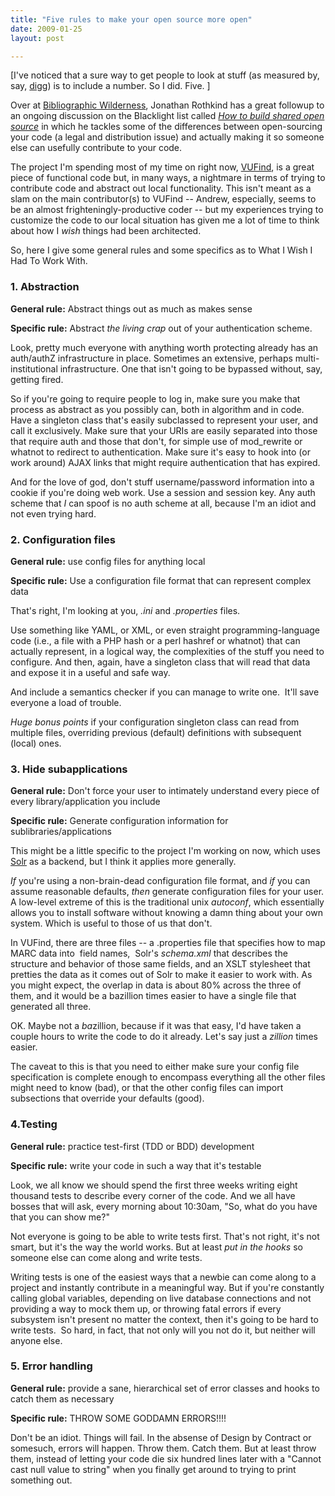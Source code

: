 ```yaml
---
title: "Five rules to make your open source more open"
date: 2009-01-25
layout: post

---
```


[I've noticed that a sure way to get people to look at stuff (as measured by, say, <a href="http://digg.com/">digg</a>) is to include a number. So I did. Five. ]

Over at <a href="http://bibwild.wordpress.com/">Bibliographic Wilderness</a>, Jonathan Rothkind has a great followup to an ongoing discussion on the Blacklight list called <em><a href="http://bibwild.wordpress.com/2009/01/06/how-to-build-shared-open-source/">How to build shared open source</a></em> in which he tackles some of the differences between open-sourcing your code (a legal and distribution issue) and actually making it so someone else can usefully contribute to your code.

The project I'm spending most of my time on right now, <a href="http://vufind.org/">VUFind</a>, is a great piece of functional code but, in many ways, a nightmare in terms of trying to contribute code and abstract out local functionality. This isn't meant as a slam on the main contributor(s) to VUFind -- Andrew, especially, seems to be an almost frighteningly-productive coder -- but my experiences trying to customize the code to our local situation has given me a lot of time to think about how I <em>wish</em> things had been architected.

So, here I give some general rules and some specifics as to What I Wish I Had To Work With.
<h3>1. Abstraction</h3>
<strong>General rule:</strong> Abstract things out as much as makes sense

<strong>Specific rule:</strong> Abstract <em>the living crap</em> out of your authentication scheme.

Look, pretty much everyone with anything worth protecting already has an auth/authZ infrastructure in place. Sometimes an extensive, perhaps multi-institutional infrastructure. One that isn't going to be bypassed without, say, getting fired.

So if you're going to require people to log in, make sure you make that process as abstract as you possibly can, both in algorithm and in code. Have a singleton class that's easily subclassed to represent your user, and call it exclusively. Make sure that your URIs are easily separated into those that require auth and those that don't, for simple use of mod_rewrite or whatnot to redirect to authentication. Make sure it's easy to hook into (or work around) AJAX links that might require authentication that has expired.

And for the love of god, don't stuff username/password information into a cookie if you're doing web work. Use a session and session key. Any auth scheme that <em>I</em> can spoof is no auth scheme at all, because I'm an idiot and not even trying hard.
<h3>2. Configuration files</h3>
<strong>General rule:</strong> use config files for anything local

<strong>Specific rule:</strong> Use a configuration file format that can represent complex data

That's right, I'm looking at you, <em>.ini</em> and <em>.properties</em> files.

Use something like YAML, or XML, or even straight programming-language code (i.e., a file with a PHP hash or a perl hashref or whatnot) that can actually represent, in a logical way, the complexities of the stuff you need to configure. And then, again, have a singleton class that will read that data and expose it in a useful and safe way.

And include a semantics checker if you can manage to write one.  It'll save everyone a load of trouble.

<em>Huge bonus points</em> if your configuration singleton class can read from multiple files, overriding previous (default) definitions with subsequent (local) ones.
<h3>3. Hide subapplications</h3>
<strong>General rule:</strong> Don't force your user to intimately understand every piece of every library/application you include

<strong>Specific rule:</strong> Generate configuration information for sublibraries/applications

This might be a little specific to the project I'm working on now, which uses <a href="http://lucene.apache.org/solr/">Solr</a> as a backend, but I think it applies more generally.

<em>If</em> you're using a non-brain-dead configuration file format, and <em>if</em> you can assume reasonable defaults, <em>then</em> generate configuration files for your user. A low-level extreme of this is the traditional unix <em>autoconf</em>, which essentially allows you to install software without knowing a damn thing about your own system. Which is useful to those of us that don't.

In VUFind, there are three files -- a .properties file that specifies how to map MARC data into  field names,  Solr's <em>schema.xml</em> that describes the structure and behavior of those same fields, and an XSLT stylesheet that pretties the data as it comes out of Solr to make it easier to work with. As you might expect, the overlap in data is about 80% across the three of them, and it would be a bazillion times easier to have a single file that generated all three.

OK. Maybe not a <em>ba</em>zillion, because if it was that easy, I'd have taken a couple hours to write the code to do it already. Let's say just a <em>zillion</em> times easier.

The caveat to this is that you need to either make sure your config file specification is complete enough to encompass everything all the other files might need to know (bad), or that the other config files can import subsections that override your defaults (good).
<h3>4.Testing</h3>
<strong>General rule:</strong> practice test-first (TDD or BDD) development

<strong>Specific rule:</strong> write your code in such a way that it's testable

Look, we all know we should spend the first three weeks writing eight thousand tests to describe every corner of the code. And we all have bosses that will ask, every morning about 10:30am, "So, what do you have that you can show me?"

Not everyone is going to be able to write tests first. That's not right, it's not smart, but it's the way the world works. But at least <em>put in the hooks</em> so someone else can come along and write tests.

Writing tests is one of the easiest ways that a newbie can come along to a project and instantly contribute in a meaningful way. But if you're constantly calling global variables, depending on live database connections and not providing a way to mock them up, or throwing fatal errors if every subsystem isn't present no matter the context, then it's going to be hard to write tests.  So hard, in fact, that not only will you not do it, but neither will anyone else.
<h3>5. Error handling</h3>
<strong>General rule:</strong> provide a sane, hierarchical set of error classes and hooks to catch them as necessary

<strong>Specific rule:</strong> THROW SOME GODDAMN ERRORS!!!!

Don't be an idiot. Things will fail. In the absense of Design by Contract or somesuch, errors will happen. Throw them. Catch them. But at least throw them, instead of letting your code die six hundred lines later with a "Cannot cast null value to string" when you finally get around to trying to print something out.
